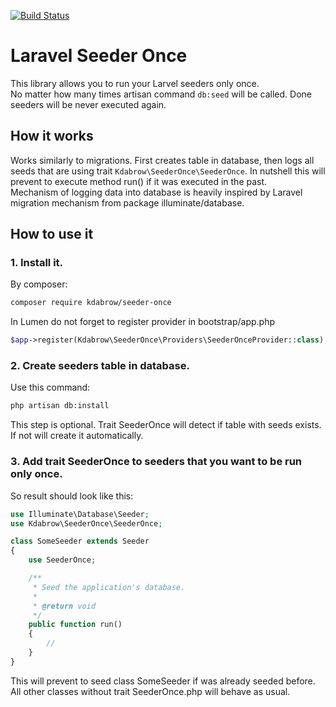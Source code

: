 [![Build Status](https://travis-ci.com/karoldabro/seeder-once.svg?branch=master)](https://travis-ci.com/karoldabro/seeder-once)
# Laravel Seeder Once
This library allows you to run your Larvel seeders only once. <br> No matter how many times artisan command `db:seed` will be called. Done seeders will be never executed again.

## How it works
Works similarly to migrations. First creates table in database, then logs all seeds that are using trait `Kdabrow\SeederOnce\SeederOnce`. In nutshell this will prevent to execute method run() if it was executed in the past. <br> Mechanism of logging data into database is heavily inspired by Laravel migration mechanism from package illuminate/database.

## How to use it

### 1. Install it. 
By composer:
```bash
composer require kdabrow/seeder-once
```

In Lumen do not forget to register provider in bootstrap/app.php
```php
$app->register(Kdabrow\SeederOnce\Providers\SeederOnceProvider::class);
```

### 2. Create seeders table in database. 
Use this command:
``` bash
php artisan db:install
```
This step is optional. Trait SeederOnce will detect if table with seeds exists. If not will create it automatically.

### 3. Add trait SeederOnce to seeders that you want to be run only once. 
So result should look like this:
```php
use Illuminate\Database\Seeder;
use Kdabrow\SeederOnce\SeederOnce;

class SomeSeeder extends Seeder
{
    use SeederOnce;

    /**
     * Seed the application's database.
     *
     * @return void
     */
    public function run()
    {
        //
    }
}
```
This will prevent to seed class SomeSeeder if was already seeded before. All other classes without trait SeederOnce.php will behave as usual.
